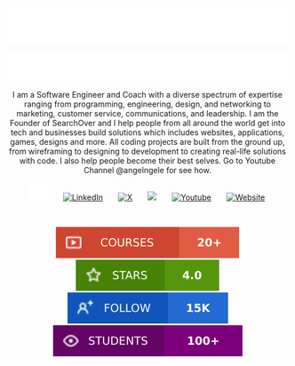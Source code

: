 
<p align="center">
  <a href="https://github.com/angelngele">
  <img src="./images/name.svg" alt="Angel Ngele" /></a> 
</p>

<p align="center">
  <a href="https://github.com/angelngele">
    <img src="./images/edit.svg" /></a>
</p>

<p align="center">
I am a Software Engineer and Coach with a diverse spectrum of expertise ranging from programming, engineering, design, and networking to marketing, customer service, communications, and leadership. I am the Founder of SearchOver and I help people from all around the world get into tech and businesses build solutions which includes websites, applications, games, designs and more. All coding projects are built from the ground up, from wireframing to designing to development to creating real-life solutions with code. I also help people become their best selves. Go to Youtube Channel @angelngele for see how. 
</p>

<!-- Social icons section -->
<p align="center">
  <a href="https://www.instagram.com/angel.ngele"><img width="32px" alt="Instagram" title="Instagram" src="./images/instagram.svg"/></a>
  &#8287;&#8287;&#8287;&#8287;&#8287;
  <a href="https://www.linkedin.com/in/angelngele/"><img width="32px" alt="LinkedIn" title="LinkedIn" src="https://i.imgur.com/yRpa1dQ.png"/></a>
  &#8287;&#8287;&#8287;&#8287;&#8287;
  <a href="https://x.com/angel_ngele"><img width="32px" alt="X" title="X" src="https://i.imgur.com/AixJgnm.png"/></a>
  &#8287;&#8287;&#8287;&#8287;&#8287;
  <a href="https://discord.com/invite/4jt6zVgJ" alt="Discord" title="SearchOver Discord Community"><img width="32px" src="https://i.imgur.com/OViZO8J.png"/></a>
  &#8287;&#8287;&#8287;&#8287;&#8287;
  <a href="https://www.youtube.com/@angelngele"><img width="32px" alt="Youtube" title="Youtube" src="https://i.imgur.com/qiXu7b2.png"></a>
  &#8287;&#8287;&#8287;&#8287;&#8287;
  <a href=""><img width="32px" alt="Website" title="Portfolio" src="https://i.imgur.com/PpLeD3K.png"/>
</p>

<br/>

<!-- Social badges section -->
<!-- Badges with custom icons - https://github.com/DenverCoder1/custom-icon-badges -->
<!-- View counter - https://github.com/DenverCoder1/Simple-View-Counter -->
<p align="center">
  <a href="https://instagram.com/search.over">
    <img alt="courses" title="Explore now" src="./images/course.svg"/></a>
  <!-- <a href="https://www.youtube.com/c/DevProTips">
    <img alt="youtube views" title="YouTube views" src="https://freshidea.com/jonah/app/youtube-stats-badges/view-count-badge.php"/></a>  -->
  <a href="https://www.x.com/@angel_ngele">
    <img alt="testimonials" title="Total stars on courses" src="./images/testimonials.svg"/></a>
  <a href="https://instagram.com/angel.ngele">
    <img alt="total social media followers" title="Follow me on my socials" src="./images/follow.svg"/></a>
  <a href="https://www.youtube.com/@angelngele">
    <img alt="students" title="students" src="./images/students.svg"/></a>
</p>

<br/>
